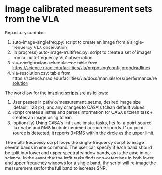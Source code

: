 # Image calibrated measurement sets from the VLA

Repository contains:
1. auto-image-singlefreq.py: script to create an image from a single-frequency VLA observation
2. (in progress) auto-image-multifreq.py: script to create a set of images from a multi-frequency VLA observation
3. vla-configuration-schedule.csv: table from https://science.nrao.edu/facilities/vla/proposing/configpropdeadlines
4. vla-resolution.csv: table from https://science.nrao.edu/facilities/vla/docs/manuals/oss/performance/resolution

The workflow for the imaging scripts are as follows:
1. User passes in path/to/measurement_set.ms, desired image size (default: 128 px), and any changes to CASA's tclean default values
2. Script creates a listfile and parses information for CASA's tclean task + creates an image using tclean
3. (optionally) Using CASA's imfit and imstat tasks, fits for a point source flux value and RMS in circle centered at source coords. If no point source is detected, it reports 3*RMS within the circle as the upper limit.

The multi-frequency script loops the single-frequency script to image several bands in one command. The user can specify if each band should be split into lower and upper spectral window bands, as is the case in our science. In the event that the imfit tasks finds non-detections in both lower and upper frequency windows for a single band, the script will re-image the measurement set for the full band to increase SNR.

